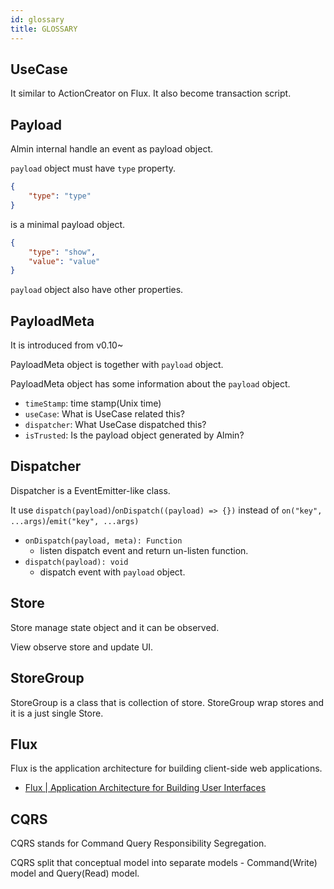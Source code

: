 ```yaml
---
id: glossary
title: GLOSSARY
---
```


## UseCase

It similar to ActionCreator on Flux.
It also become transaction script.

## Payload

Almin internal handle an event as payload object.

`payload` object must have `type` property.

```json
{
    "type": "type"
}
```

is a minimal payload object.

```json
{
    "type": "show",
    "value": "value"
}
```

`payload` object also have other properties.

## PayloadMeta

It is introduced from v0.10~

PayloadMeta object is together with `payload` object.

PayloadMeta object has some information about the `payload` object.

- `timeStamp`: time stamp(Unix time)
- `useCase`: What is UseCase related this?
- `dispatcher`: What UseCase dispatched this?
- `isTrusted`: Is the payload object generated by Almin?

## Dispatcher

Dispatcher is a EventEmitter-like class.

It use `dispatch(payload)`/`onDispatch((payload) => {})` instead of `on("key", ...args)`/`emit("key", ...args)`

- `onDispatch(payload, meta): Function`
    - listen dispatch event and return un-listen function.
- `dispatch(payload): void`
    - dispatch event with `payload` object.

## Store

Store manage state object and it can be observed.

View observe store and update UI.

## StoreGroup

StoreGroup is a class that is collection of store.
StoreGroup wrap stores and it is a just single Store.

## Flux

Flux is the application architecture for building client-side web applications.

- [Flux | Application Architecture for Building User Interfaces](https://facebook.github.io/flux/ "Flux | Application Architecture for Building User Interfaces")

## CQRS

CQRS stands for Command Query Responsibility Segregation.

CQRS split that conceptual model into separate models - Command(Write) model and Query(Read) model.
